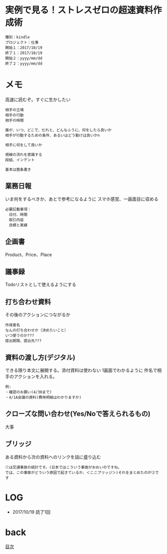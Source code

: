 # 実例で見る！ストレスゼロの超速資料作成術

    種別：kindle
    プロジェクト：仕事
    開始１：2017/10/19
    終了１：2017/10/19
    開始２：yyyy/mm/dd
    終了２：yyyy/mm/dd

# メモ
高速に読むぞ。すぐに生かしたい
```
相手の立場
相手の行動
相手の時間
```
  
```
誰が、いつ、どこで、だれと、どんなふうに、何をしたら良いか
相手が行動するための条件、あるいはどう動けは良いかn
```

```
相手に何をして良いか
```

```
視線の流れを意識する
段組、インデント
```

```
基本は箇条書き
```

## 業務日報
いま何をするべきか、あとで参考になるように
スマホ感覚、一画面目に収める

```
必要記載事項：
　日付、時間
　取引内容
　目標と実績
```
## 企画書
Product、Price、Place

## 議事録
Todoリストとして使えるようにする

## 打ち合わせ資料
その後のアクションにつながるか
```
作成者名
なんの打ち合わせか（決めたいこと）
いつ使うのか???
提出期限、提出先???
```
## 資料の渡し方(デジタル)
できる限り本文に展開する。添付資料は使わない
1画面でわかるように
件名で相手のアクションを入れる。

```
例:
・確認のお願い(4/30まで)
・4/1A会議の資料(費用明細はわかりますか)
```

## クローズな問い合わせ(Yes/Noで答えられるもの)
大事

## ブリッジ
ある資料から次の資料へのリンクを話に盛り込む
```
①は交通事故の統計です。(日本ではこういう事故がおおいのですね。
では、この事故がどういう原因で起きているか、＜ここブリッジ＞)それをまとめたのが②です
```

# LOG
- 2017/10/19 読了1回

# back
[目次](../README.md)

